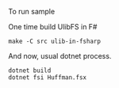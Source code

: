 To run sample

One time build UlibFS in F#
```
make -C src ulib-in-fsharp
```

And now, usual dotnet process.
```
dotnet build
dotnet fsi Huffman.fsx
```